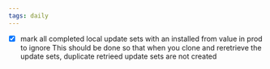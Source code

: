 ```yaml
---
tags: daily
---
```

- [x] mark all completed local update sets with an installed from value in prod to ignore 
      This should be done so that when you clone and reretrieve the update sets, duplicate retrieed update sets are not created 



